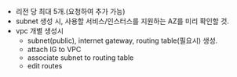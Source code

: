 - 리전 당 최대 5개.(요청하여 추가 가능)
- subnet 생성 시, 사용할 서비스/인스터스를 지원하는 AZ를 미리 확인할 것.
- vpc 개별 생성시
  - subnet(public), internet gateway, routing table(필요시) 생성.
  - attach IG to VPC
  - associate subnet to routing table
  - edit routes
